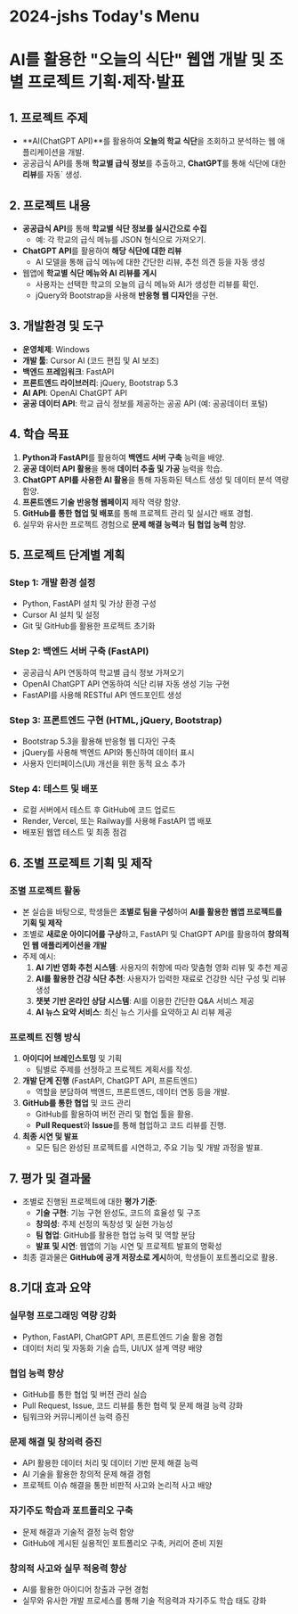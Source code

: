 # 2024-jshs Today's Menu

# AI를 활용한 "오늘의 식단" 웹앱 개발 및 조별 프로젝트 기획·제작·발표

## 1. 프로젝트 주제
- **AI(ChatGPT API)**를 활용하여 **오늘의 학교 식단**을 조회하고 분석하는 웹 애플리케이션을 개발.
- 공공급식 API를 통해 **학교별 급식 정보**를 추출하고, **ChatGPT**를 통해 식단에 대한 **리뷰**를 자동` 생성.

## 2. 프로젝트 내용
- **공공급식 API**를 통해 **학교별 식단 정보를 실시간으로 수집**
  - 예: 각 학교의 급식 메뉴를 JSON 형식으로 가져오기.
- **ChatGPT API**를 활용하여 **해당 식단에 대한 리뷰**
  - AI 모델을 통해 급식 메뉴에 대한 간단한 리뷰, 추천 의견 등을 자동 생성
- 웹앱에 **학교별 식단 메뉴와 AI 리뷰를 게시**
  - 사용자는 선택한 학교의 오늘의 급식 메뉴와 AI가 생성한 리뷰를 확인.
  - jQuery와 Bootstrap을 사용해 **반응형 웹 디자인**을 구현.

## 3. 개발환경 및 도구
- **운영체제**: Windows
- **개발 툴**: Cursor AI (코드 편집 및 AI 보조)
- **백엔드 프레임워크**: FastAPI
- **프론트엔드 라이브러리**: jQuery, Bootstrap 5.3
- **AI API**: OpenAI ChatGPT API
- **공공 데이터 API**: 학교 급식 정보를 제공하는 공공 API (예: 공공데이터 포털)

## 4. 학습 목표
1. **Python과 FastAPI**를 활용하여 **백엔드 서버 구축** 능력을 배양.
2. **공공 데이터 API 활용**을 통해 **데이터 추출 및 가공** 능력을 학습.
3. **ChatGPT API를 사용한 AI 활용**을 통해 자동화된 텍스트 생성 및 데이터 분석 역량 함양.
4. **프론트엔드 기술**  **반응형 웹페이지** 제작 역량 함양.
5. **GitHub를 통한 협업 및 배포**를 통해 프로젝트 관리 및 실시간 배포 경험.
6. 실무와 유사한 프로젝트 경험으로 **문제 해결 능력**과 **팀 협업 능력** 함양.

## 5. 프로젝트 단계별 계획

### Step 1: 개발 환경 설정
- Python, FastAPI 설치 및 가상 환경 구성
- Cursor AI 설치 및 설정
- Git 및 GitHub를 활용한 프로젝트 초기화

### Step 2: 백엔드 서버 구축 (FastAPI)
- 공공급식 API 연동하여 학교별 급식 정보 가져오기
- OpenAI ChatGPT API 연동하여 식단 리뷰 자동 생성 기능 구현
- FastAPI를 사용해 RESTful API 엔드포인트 생성 

### Step 3: 프론트엔드 구현 (HTML, jQuery, Bootstrap)
- Bootstrap 5.3을 활용해 반응형 웹 디자인 구축
- jQuery를 사용해 백엔드 API와 통신하여 데이터 표시
- 사용자 인터페이스(UI) 개선을 위한 동적 요소 추가

### Step 4: 테스트 및 배포
- 로컬 서버에서 테스트 후 GitHub에 코드 업로드
- Render, Vercel, 또는 Railway를 사용해 FastAPI 앱 배포
- 배포된 웹앱 테스트 및 최종 점검

## 6. 조별 프로젝트 기획 및 제작

### 조별 프로젝트 활동
- 본 실습을 바탕으로, 학생들은 **조별로 팀을 구성**하여 **AI를 활용한 웹앱 프로젝트를 기획 및 제작**
- 조별로 **새로운 아이디어를 구상**하고, FastAPI 및 ChatGPT API를 활용하여 **창의적인 웹 애플리케이션을 개발**
- 주제 예시:
  1. **AI 기반 영화 추천 시스템**: 사용자의 취향에 따라 맞춤형 영화 리뷰 및 추천 제공
  2. **AI를 활용한 건강 식단 추천**: 사용자가 입력한 재료로 건강한 식단 구성 및 리뷰 생성
  3. **챗봇 기반 온라인 상담 시스템**: AI를 이용한 간단한 Q&A 서비스 제공
  4. **AI 뉴스 요약 서비스**: 최신 뉴스 기사를 요약하고 AI 리뷰 제공

### 프로젝트 진행 방식
1. **아이디어 브레인스토밍** 및 기획
   - 팀별로 주제를 선정하고 프로젝트 계획서를 작성.
2. **개발 단계 진행** (FastAPI, ChatGPT API, 프론트엔드)
   - 역할을 분담하여 백엔드, 프론트엔드, 데이터 연동 등을 개발.
3. **GitHub를 통한 협업** 및 코드 관리
   - GitHub를 활용하여 버전 관리 및 협업 툴을 활용.
   - **Pull Request**와 **Issue**를 통해 협업하고 코드 리뷰를 진행.
4. **최종 시연 및 발표**
   - 모든 팀은 완성된 프로젝트를 시연하고, 주요 기능 및 개발 과정을 발표.
   
## 7. 평가 및 결과물
- 조별로 진행된 프로젝트에 대한 **평가 기준**:
  - **기술 구현**: 기능 구현 완성도, 코드의 효율성 및 구조
  - **창의성**: 주제 선정의 독창성 및 실현 가능성
  - **팀 협업**: GitHub를 활용한 협업 능력 및 역할 분담
  - **발표 및 시연**: 웹앱의 기능 시연 및 프로젝트 발표의 명확성
- 최종 결과물은 **GitHub에 공개 저장소로 게시**하여, 학생들이 포트폴리오로 활용.

## 8.기대 효과 요약

### 실무형 프로그래밍 역량 강화
- Python, FastAPI, ChatGPT API, 프론트엔드 기술 활용 경험
- 데이터 처리 및 자동화 기술 습득, UI/UX 설계 역량 배양

### 협업 능력 향상
- GitHub를 통한 협업 및 버전 관리 실습
- Pull Request, Issue, 코드 리뷰를 통한 협력 및 문제 해결 능력 강화
- 팀워크와 커뮤니케이션 능력 증진

### 문제 해결 및 창의력 증진
- API 활용한 데이터 처리 및 데이터 기반 문제 해결 능력
- AI 기술을 활용한 창의적 문제 해결 경험
- 프로젝트 이슈 해결을 통한 비판적 사고와 논리적 사고 배양

### 자기주도 학습과 포트폴리오 구축
- 문제 해결과 기술적 결정 능력 함양
- GitHub에 게시된 실용적인 포트폴리오 구축, 커리어 준비 지원

### 창의적 사고와 실무 적응력 향상
- AI를 활용한 아이디어 창출과 구현 경험
- 실무와 유사한 개발 프로세스를 통해 기술 적응력과 자기주도 학습 태도 강화
